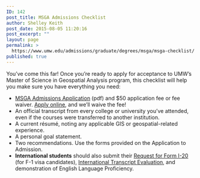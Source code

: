 ```yaml
---
ID: 142
post_title: MSGA Admissions Checklist
author: Shelley Keith
post_date: 2015-08-05 11:20:16
post_excerpt: ""
layout: page
permalink: >
  https://www.umw.edu/admissions/graduate/degrees/msga/msga-checklist/
published: true
---
```

You’ve come this far! Once you’re ready to apply for acceptance to UMW’s Master of Science in Geospatial Analysis program, this checklist will help you make sure you have everything you need:
<ul>
	<li><a href="/admissions/wp-content/uploads/sites/6/2015/08/MSGA-Application.pdf">MSGA Admissions Application</a> (pdf) and $50 application fee or fee waiver. <a href="https://www.applyweb.com/umw/">Apply online</a>, and we’ll waive the fee!</li>
	<li>An official transcript from every college or university you’ve attended, even if the courses were transferred to another institution.</li>
	<li>A current résumé, noting any applicable GIS or geospatial-related experience.</li>
	<li>A personal goal statement.</li>
	<li>Two recommendations. Use the forms provided on the Application to Admission.</li>
	<li><strong>International students</strong> should also submit their <a href="http://www.umw.edu/documents/document/request-for-form-i-20/">Request for Form I-20</a> (for F-1 visa candidates), <a href="/admissions/international/graduate-school/">International Transcript Evaluation</a>, and demonstration of English Language Proficiency.</li>
</ul>
